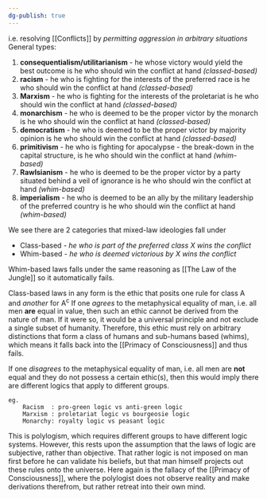 ```yaml
---
dg-publish: true
---
```

i.e. resolving [[Conflicts]] by _permitting aggression in arbitrary situations_
General types:
1. **consequentialism/utilitarianism** - he whose victory would yield the best outcome is he who should win the conflict at hand _(classed-based)_
2. **racism** - he who is fighting for the interests of the preferred race is he who should win the conflict at hand _(classed-based)_
3. **Marxism** - he who is fighting for the interests of the proletariat is he who should win the conflict at hand _(classed-based)_
4. **monarchism** - he who is deemed to be the proper victor by the monarch is he who should win the conflict at hand _(classed-based)_
5. **democratism** - he who is deemed to be the proper victor by majority opinion is he who should win the conflict at hand _(classed-based)_
6.  **primitivism** - he who is fighting for apocalypse - the break-down in the capital structure, is he who should win the conflict at hand _(whim-based)_
7. **Rawlsianism** - he who is deemed to be the proper victor by a party situated behind a veil of ignorance is he who should win the conflict at hand _(whim-based)_
8. **imperialism** - he who is deemed to be an ally by the military leadership of the preferred country is he who should win the conflict at hand _(whim-based)_

We see there are 2 categories that mixed-law ideologies fall under
- Class-based - _he who is part of the preferred class X wins the conflict_
- Whim-based - _he who is deemed victorious by X wins the conflict_ 

Whim-based laws falls under the same reasoning as [[The Law of the Jungle]] so it automatically fails.

Class-based laws in any form is the ethic that posits one rule for class A and _another_ for A<sup>c</sup>
If one _agrees_ to the metaphysical equality of man, i.e. all men **are** equal in value, then such an ethic cannot be derived from the nature of man. 
If it were so, it would be a universal principle and not exclude a single subset of humanity. 
Therefore, this ethic must rely on arbitrary distinctions that form a class of humans and sub-humans based (whims), which means it falls back into the [[Primacy of Consciousness]] and  thus fails.

If one _disagrees_ to the metaphysical equality of man, i.e. all men are **not** equal and they do not possess a certain ethic(s), then this would imply there are different logics that apply to different groups.
```
eg. 
	Racism  : pro-green logic vs anti-green logic
	Marxism : proletariat logic vs bourgeosie logic
	Monarchy: royalty logic vs peasant logic
```

This is polylogism, which requires different groups to have different logic systems.
However, this rests upon the assumption that the laws of logic are subjective, rather than objective. That rather logic is not imposed on man first before he can validate his beliefs, but that man himself projects out these rules onto the universe.
Here again is the fallacy of the [[Primacy of Consciousness]], where the polylogist does not observe reality and make derivations therefrom, but rather retreat into their own mind.